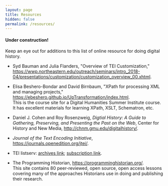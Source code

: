```yaml
---
layout: page
title: Resources
hidden: false
permalink: /resources/
---
```


#### Under construction! 

Keep an eye out for additions to this list of online resource for doing digital history.

* Syd Bauman and Julia Flanders, "Overview of TEI 
Customization," <https://wwp.northeastern.edu/outreach/seminars/intro_2018-04/presentations/customization/customization_overview_00.xhtml>. 

* Elisa Beshero-Bondar and David Birnbaum, "XPath for processing XML and managing 
projects,"  <https://ebeshero.github.io/UpTransformation/index.html>.  
This is the course site for a Digital Humanities Summer Institute course. It has 
excellent materials for learning XPath, XSLT, Schematron, etc.

* Daniel J. Cohen and Roy Rosenzweig, _Digtial History: A Guide to Gathering, Preserving, 
and Presenting the Past on the Web_, Center for History and New Media, <http://chnm.gmu.edu/digitalhistory/>.

* _Journal of the Text Encoding Initiative_, <https://journals.openedition.org/jtei/>.

* TEI listserv: [archives link](https://listserv.brown.edu/archives/tei-l.html); 
[subscription link](https://listserv.brown.edu/?SUBED1=TEI-L&A=1).

* The Programming Historian, <https://programminghistorian.org/>.  
This site contains 80 peer-reviewed, open source, open access lessons covering many of the approaches 
Historians use in doing and publishing their research.

